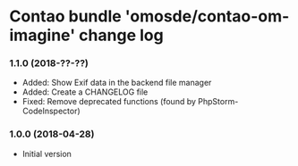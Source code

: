 # Contao bundle 'omosde/contao-om-imagine' change log

### 1.1.0 (2018-??-??)

 * Added: Show Exif data in the backend file manager
 * Added: Create a CHANGELOG file
 * Fixed: Remove deprecated functions (found by PhpStorm-CodeInspector) 

### 1.0.0 (2018-04-28)

 * Initial version
 